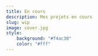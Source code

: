 ```yaml
---
title: En cours
description: Mes projets en cours
slug: wip
image: cover.jpg
style:
    background: "#f4ac30"
    color: "#fff"
---
```

